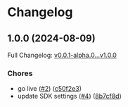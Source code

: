 # Changelog

## 1.0.0 (2024-08-09)

Full Changelog: [v0.0.1-alpha.0...v1.0.0](https://github.com/aurelio-labs/saturn-sdk/compare/v0.0.1-alpha.0...v1.0.0)

### Chores

* go live ([#2](https://github.com/aurelio-labs/saturn-sdk/issues/2)) ([c50f2e3](https://github.com/aurelio-labs/saturn-sdk/commit/c50f2e3bc644002dc19ca09a8582c065c25ebfd7))
* update SDK settings ([#4](https://github.com/aurelio-labs/saturn-sdk/issues/4)) ([8b7cf8d](https://github.com/aurelio-labs/saturn-sdk/commit/8b7cf8d1f10ad9723020ed1633030992f0005ab3))
